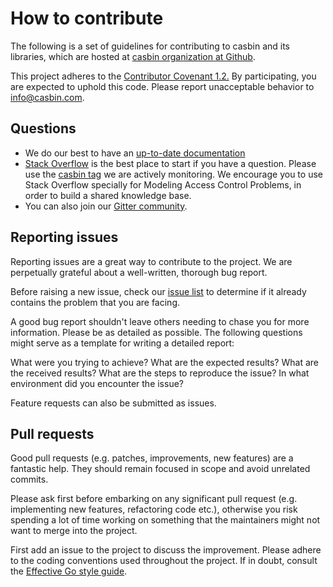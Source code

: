 # How to contribute

The following is a set of guidelines for contributing to casbin and its libraries, which are hosted at [casbin organization at Github](https://github.com/casbin).

This project adheres to the [Contributor Covenant 1.2.](https://www.contributor-covenant.org/version/1/2/0/code-of-conduct.html) By participating, you are expected to uphold this code. Please report unacceptable behavior to info@casbin.com.

## Questions

* We do our best to have an [up-to-date documentation](https://casbin.org/docs/en/overview)
* [Stack Overflow](https://stackoverflow.com) is the best place to start if you have a question. Please use the [casbin tag](https://stackoverflow.com/tags/casbin/info) we are actively monitoring. We encourage you to use Stack Overflow specially for Modeling Access Control Problems, in order to build a shared knowledge base.
* You can also join our [Gitter community](https://gitter.im/casbin/Lobby).


## Reporting issues

Reporting issues are a great way to contribute to the project. We are perpetually grateful about a well-written, thorough bug report.

Before raising a new issue, check our [issue list](https://github.com/casbin/casbin/issues) to determine if it already contains the problem that you are facing.

A good bug report shouldn't leave others needing to chase you for more information. Please be as detailed as possible. The following questions might serve as a template for writing a detailed report:

What were you trying to achieve?
What are the expected results?
What are the received results?
What are the steps to reproduce the issue?
In what environment did you encounter the issue?

Feature requests can also be submitted as issues.


## Pull requests

Good pull requests (e.g. patches, improvements, new features) are a fantastic help. They should remain focused in scope and avoid unrelated commits.

Please ask first before embarking on any significant pull request (e.g. implementing new features, refactoring code etc.), otherwise you risk spending a lot of time working on something that the maintainers might not want to merge into the project.

First add an issue to the project to discuss the improvement. Please adhere to the coding conventions used throughout the project. If in doubt, consult the [Effective Go style guide](https://golang.org/doc/effective_go.html).
